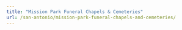 ```yaml
---
title: "Mission Park Funeral Chapels & Cemeteries"
url: /san-antonio/mission-park-funeral-chapels-and-cemeteries/
---
```

